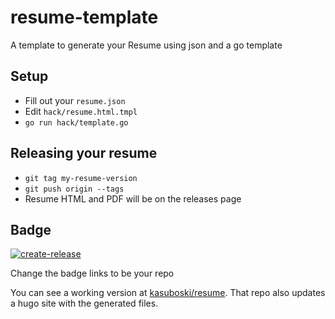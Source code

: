 # resume-template
A template to generate your Resume using json and a go template

## Setup
* Fill out your `resume.json`
* Edit `hack/resume.html.tmpl`
* `go run hack/template.go`

## Releasing your resume
* `git tag my-resume-version`
* `git push origin --tags`
* Resume HTML and PDF will be on the releases page

## Badge
[![create-release](https://github.com/kasuboski/resume-template/workflows/create-release/badge.svg)](https://github.com/kasuboski/resume-template/actions?query=workflow%3Acreate-release)

Change the badge links to be your repo

You can see a working version at [kasuboski/resume](https://github.com/kasuboski/resume). That repo also updates a hugo site with the generated files.